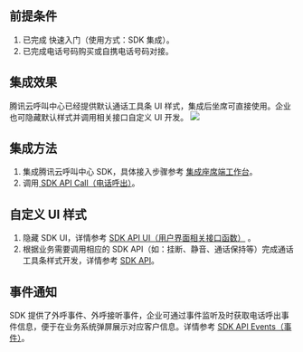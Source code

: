 ## 前提条件
1. 已完成 快速入门（使用方式：SDK 集成）。
2. 已完成电话号码购买或自携电话号码对接。

## 集成效果
腾讯云呼叫中心已经提供默认通话工具条 UI 样式，集成后坐席可直接使用。企业也可隐藏默认样式并调用相关接口自定义 UI 开发。
![](https://qcloudimg.tencent-cloud.cn/raw/65af020fb8181a5b7e4190fb43db5812.png)

## 集成方法 
1. 集成腾讯云呼叫中心 SDK，具体接入步骤参考 [集成座席端工作台](https://cloud.tencent.com/document/product/679/72042)。
2. 调用[ SDK API Call（电话呼出）](https://cloud.tencent.com/document/product/679/72044#.E7.94.B5.E8.AF.9D.E5.91.BC.E5.87.BA)。

## 自定义 UI 样式
1. 隐藏 SDK UI，详情参考 [SDK API UI（用户界面相关接口函数）](https://cloud.tencent.com/document/product/679/72044#ui.EF.BC.88.E7.94.A8.E6.88.B7.E7.95.8C.E9.9D.A2.E7.9B.B8.E5.85.B3.E6.8E.A5.E5.8F.A3.E5.87.BD.E6.95.B0.EF.BC.89) 。
2. 根据业务需要调用相应的 SDK API（如：挂断、静音、通话保持等）完成通话工具条样式开发，详情参考 [SDK API](https://cloud.tencent.com/document/product/679/72044)。

## 事件通知
SDK 提供了外呼事件、外呼接听事件，企业可通过事件监听及时获取电话呼出事件信息，便于在业务系统弹屏展示对应客户信息。详情参考 [SDK API Events（事件）](https://cloud.tencent.com/document/product/679/72044#events.EF.BC.88.E4.BA.8B.E4.BB.B6.EF.BC.89)。
